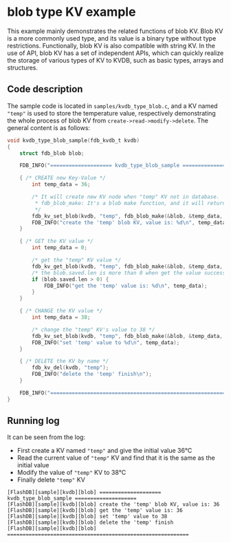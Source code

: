 # blob type KV example

This example mainly demonstrates the related functions of blob KV. Blob KV is a more commonly used type, and its value is a binary type without type restrictions. Functionally, blob KV is also compatible with string KV. In the use of API, blob KV has a set of independent APIs, which can quickly realize the storage of various types of KV to KVDB, such as basic types, arrays and structures.

## Code description

The sample code is located in `samples/kvdb_type_blob.c`, and a KV named `"temp"` is used to store the temperature value, respectively demonstrating the whole process of blob KV from `create->read->modify->delete`. The general content is as follows:

```C
void kvdb_type_blob_sample(fdb_kvdb_t kvdb)
{
    struct fdb_blob blob;

    FDB_INFO("==================== kvdb_type_blob_sample ====================\n");

    { /* CREATE new Key-Value */
        int temp_data = 36;

        /* It will create new KV node when "temp" KV not in database.
         * fdb_blob_make: It's a blob make function, and it will return the blob when make finish.
         */
        fdb_kv_set_blob(kvdb, "temp", fdb_blob_make(&blob, &temp_data, sizeof(temp_data)));
        FDB_INFO("create the 'temp' blob KV, value is: %d\n", temp_data);
    }

    { /* GET the KV value */
        int temp_data = 0;

        /* get the "temp" KV value */
        fdb_kv_get_blob(kvdb, "temp", fdb_blob_make(&blob, &temp_data, sizeof(temp_data)));
        /* the blob.saved.len is more than 0 when get the value successful */
        if (blob.saved.len > 0) {
            FDB_INFO("get the 'temp' value is: %d\n", temp_data);
        }
    }

    { /* CHANGE the KV value */
        int temp_data = 38;

        /* change the "temp" KV's value to 38 */
        fdb_kv_set_blob(kvdb, "temp", fdb_blob_make(&blob, &temp_data, sizeof(temp_data)));
        FDB_INFO("set 'temp' value to %d\n", temp_data);
    }

    { /* DELETE the KV by name */
        fdb_kv_del(kvdb, "temp");
        FDB_INFO("delete the 'temp' finish\n");
    }

    FDB_INFO("===========================================================\n");
}
```

## Running log

It can be seen from the log:

- First create a KV named `"temp"` and give the initial value 36℃
- Read the current value of `"temp"` KV and find that it is the same as the initial value
- Modify the value of `"temp"` KV to 38℃
- Finally delete `"temp"` KV

```
[FlashDB][sample][kvdb][blob] ==================== kvdb_type_blob_sample ====================
[FlashDB][sample][kvdb][blob] create the 'temp' blob KV, value is: 36
[FlashDB][sample][kvdb][blob] get the 'temp' value is: 36
[FlashDB][sample][kvdb][blob] set 'temp' value to 38
[FlashDB][sample][kvdb][blob] delete the 'temp' finish
[FlashDB][sample][kvdb][blob] ===========================================================
```

